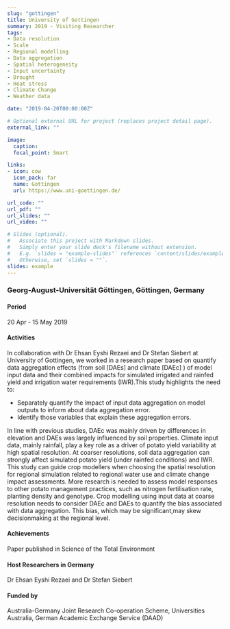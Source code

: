 ```yaml
---
slug: "gottingen"
title: University of Gottingen
summary: 2019 - Visiting Researcher
tags:
- Data resolution
- Scale
- Regional modelling
- Data aggregation
- Spatial heterogeneity
- Input uncertainty
- Drought
- Heat stress
- Climate Change
- Weather data

date: "2019-04-20T00:00:00Z"

# Optional external URL for project (replaces project detail page).
external_link: ""

image:
  caption: 
  focal_point: Smart

links:
- icon: cow
  icon_pack: far
  name: Gottingen
  url: https://www.uni-goettingen.de/

url_code: ""
url_pdf: ""
url_slides: ""
url_video: ""

# Slides (optional).
#   Associate this project with Markdown slides.
#   Simply enter your slide deck's filename without extension.
#   E.g. `slides = "example-slides"` references `content/slides/example-slides.md`.
#   Otherwise, set `slides = ""`.
slides: example
---
```


### Georg-August-Universität Göttingen, Göttingen, Germany

#### Period
20 Apr - 15 May 2019

#### Activities

In collaboration with Dr Ehsan Eyshi Rezaei and Dr Stefan Siebert at University of Gottingen, we worked in a research paper based on quantify data aggregation effects (from soil [DAEs] and climate [DAEc] ) of model input data and their combined impacts for simulated irrigated and rainfed yield and irrigation water requirements (IWR).This study highlights the need to:

* Separately quantify the impact of input data aggregation on model outputs to inform about data aggregation error.
* Identify those variables that explain these aggregation errors.

In line with previous studies, DAEc was mainly driven by differences in elevation and DAEs was largely influenced by soil properties. Climate input data, mainly rainfall, play a key role as a driver of potato yield variability at high spatial resolution. At coarser resolutions, soil data aggregation can strongly affect simulated potato yield (under rainfed conditions) and IWR. This study can guide crop modellers when choosing the spatial resolution for regional simulation related to regional water use and climate change impact assessments. More research is needed to assess model responses to other potato management practices, such as nitrogen fertilisation rate, planting density and genotype. Crop modelling using input data at coarse resolution needs to consider DAEc and DAEs to quantify the bias associated with data aggregation. This bias, which may be significant,may skew decisionmaking at the regional level.

#### Achievements

Paper published in Science of the Total Environment

#### Host Researchers in Germany
Dr Ehsan Eyshi Rezaei and Dr Stefan Siebert

#### Funded by
Australia-Germany Joint Research Co-operation Scheme, Universities Australia, German Academic Exchange Service (DAAD)